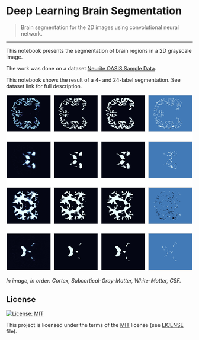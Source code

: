 # Deep Learning Brain Segmentation

> Brain segmentation for the 2D images using convolutional neural network.

---

This notebook presents the segmentation of brain regions in a 2D grayscale image.

The work was done on a dataset [Neurite OASIS Sample Data](https://github.com/adalca/medical-datasets/blob/master/neurite-oasis.md).

This notebook shows the result of a 4- and 24-label segmentation. See dataset link for full description.

![Result of prediction for 4 labels](<https://github.com/zsxoff/deep-learning-brain-segmentation/blob/master/assets/segmentation_4.png>)

*In image, in order: Cortex, Subcortical-Gray-Matter, White-Matter, CSF.*

## License

[![License: MIT](https://img.shields.io/badge/License-MIT-green.svg?style=flat-square)](https://opensource.org/licenses/MIT)

This project is licensed under the terms of the [MIT](https://opensource.org/licenses/MIT) license (see [LICENSE](<https://github.com/zsxoff/deep-learning-brain-segmentation/blob/master/LICENSE>) file).
